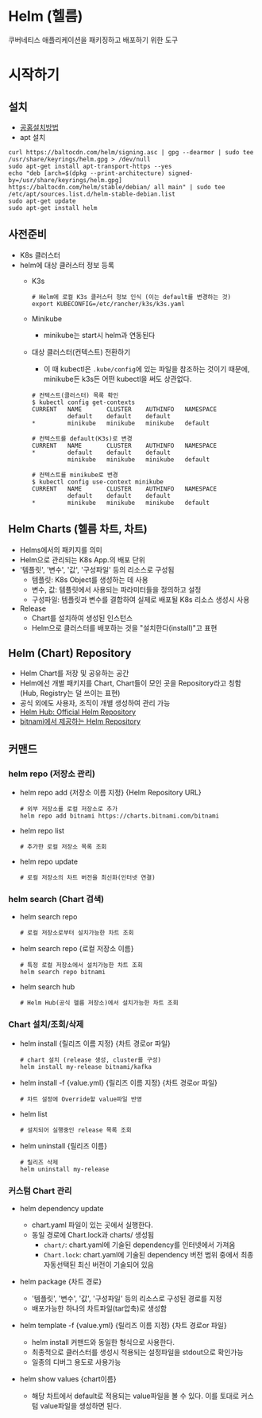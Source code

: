 # Helm (헬름)
쿠버네티스 애플리케이션을 패키징하고 배포하기 위한 도구
# 시작하기
## 설치
- [공홈설치방법](https://helm.sh/docs/intro/install/)
- apt 설치
```
curl https://baltocdn.com/helm/signing.asc | gpg --dearmor | sudo tee /usr/share/keyrings/helm.gpg > /dev/null
sudo apt-get install apt-transport-https --yes
echo "deb [arch=$(dpkg --print-architecture) signed-by=/usr/share/keyrings/helm.gpg] https://baltocdn.com/helm/stable/debian/ all main" | sudo tee /etc/apt/sources.list.d/helm-stable-debian.list
sudo apt-get update
sudo apt-get install helm
```
## 사전준비
- K8s 클러스터
- helm에 대상 클러스터 정보 등록
    - K3s
        ```
        # Helm에 로컬 K3s 클러스터 정보 인식 (이는 default를 변경하는 것)
        export KUBECONFIG=/etc/rancher/k3s/k3s.yaml
        ```
    - Minikube
        - minikube는 start시 helm과 연동된다

    - 대상 클러스터(컨텍스트) 전환하기
        - 이 때 kubectl은 `.kube/config`에 있는 파일을 참조하는 것이기 때문에, minikube든 k3s든 어떤 kubectl을 써도 상관없다.

        ```
        # 컨텍스트(클러스터) 목록 확인
        $ kubectl config get-contexts
        CURRENT   NAME       CLUSTER    AUTHINFO   NAMESPACE
                  default    default    default
        *         minikube   minikube   minikube   default
        ```
        ```
        # 컨텍스트를 default(K3s)로 변경
        CURRENT   NAME       CLUSTER    AUTHINFO   NAMESPACE
        *         default    default    default
                  minikube   minikube   minikube   default
        ```
        ```
        # 컨텍스트를 minikube로 변경
        $ kubectl config use-context minikube
        CURRENT   NAME       CLUSTER    AUTHINFO   NAMESPACE
                  default    default    default
        *         minikube   minikube   minikube   default
        ```

## Helm Charts (헬름 차트, 차트)
- Helms에서의 패키지를 의미
- Helm으로 관리되는 K8s App.의 배포 단위
- '템플릿', '변수', '값', '구성파일' 등의 리소스로 구성됨
    - 템플릿: K8s Object를 생성하는 데 사용
    - 변수, 값: 템플릿에서 사용되는 파라미터들을 정의하고 설정
    - 구성파일: 템플릿과 변수를 결합하여 실제로 배포될 K8s 리소스 생성시 사용
- Release
    - Chart를 설치하여 생성된 인스턴스
    - Helm으로 클러스터를 배포하는 것을 "설치한다(install)"고 표현


## Helm (Chart) Repository
- Helm Chart를 저장 및 공유하는 공간
- Helm에선 개별 패키지를 Chart, Chart들이 모인 곳을 Repository라고 칭함(Hub, Registry는 덜 쓰이는 표현)
- 공식 외에도 사용자, 조직이 개별 생성하여 관리 가능
- [Helm Hub: Official Helm Repository](https://hub.helm.sh/)
- [bitnami에서 제공하는 Helm Repository](https://charts.bitnami.com/bitnami)

## 커맨드
### helm repo (저장소 관리)
- helm repo add {저장소 이름 지정} {Helm Repository URL}
    ```
    # 외부 저장소를 로컬 저장소로 추가
    helm repo add bitnami https://charts.bitnami.com/bitnami
    ```
- helm repo list
    ```
    # 추가한 로컬 저장소 목록 조회
    ```
- helm repo update
    ```
    # 로컬 저장소의 차트 버전을 최신화(인터넷 연결)
    ```

### helm search (Chart 검색)
- helm search repo
    ```
    # 로컬 저장소로부터 설치가능한 차트 조회
    ```
- helm search repo {로컬 저장소 이름}
    ```
    # 특정 로컬 저장소에서 설치가능한 차트 조회
    helm search repo bitnami
    ```
- helm search hub
    ```
    # Helm Hub(공식 헬름 저장소)에서 설치가능한 차트 조회
    ```

### Chart 설치/조회/삭제
- helm install {릴리즈 이름 지정} {차트 경로or 파일}
    ```
    # chart 설치 (release 생성, cluster를 구성)
    helm install my-release bitnami/kafka
    ```
- helm install -f {value.yml} {릴리즈 이름 지정} {차트 경로or 파일}
    ```
    # 차트 설정에 Override할 value파일 반영
    ```
- helm list
    ```
    # 설치되어 실행중인 release 목록 조회
    ```
- helm uninstall {릴리즈 이름}
    ```
    # 릴리즈 삭제
    helm uninstall my-release
    ```

### 커스텀 Chart 관리
- helm dependency update
    - chart.yaml 파일이 있는 곳에서 실행한다.
    - 동일 경로에 Chart.lock과 charts/ 생성됨
        - `chart/`:  chart.yaml에 기술된 dependency를 인터넷에서 가져옴
        - `Chart.lock`: chart.yaml에 기술된 dependency 버전 범위 중에서 최종 자동선택된 최신 버전이 기술되어 있음
- helm package {차트 경로}
    - '템플릿', '변수', '값', '구성파일' 등의 리소스로 구성된 경로를 지정
    - 배포가능한 하나의 차트파일(tar압축)로 생성함

- helm template -f {value.yml} {릴리즈 이름 지정} {차트 경로or 파일}
    - helm install 커맨드와 동일한 형식으로 사용한다.
    - 최종적으로 클러스터를 생성시 적용되는 설정파일을 stdout으로 확인가능
    - 일종의 디버그 용도로 사용가능
- helm show values {chart이름}
    - 해당 차트에서 default로 적용되는 value파일을 볼 수 있다. 이를 토대로 커스텀 value파일을 생성하면 된다.
